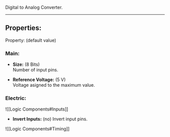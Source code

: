 Digital to Analog Converter.

---

## Properties:
Property: (default value)

### Main:
- **Size:** (8 Bits)<br>
   Number of input pins.<br>

- **Reference Voltage:** (5 V)<br>
   Voltage asigned to the maximum value.<br>

### Electric:
![[Logic Components#Inputs]]<br>
- **Invert Inputs:** (no)
   Invert input pins.

![[Logic Components#Timing]]<br>
